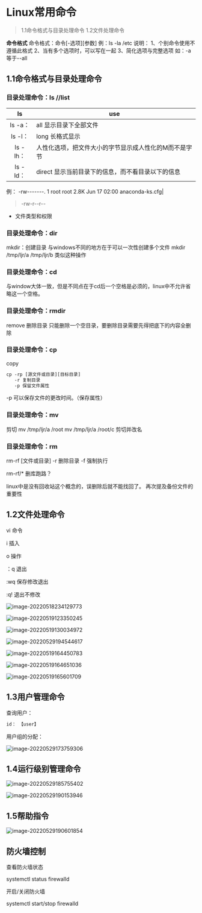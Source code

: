 # Linux常用命令

> 1.1命令格式与目录处理命令
> 1.2文件处理命令

**命令格式**
命令格式：命令[-选项][参数]
例：ls -la /etc
说明：
1、个别命令使用不遵循此格式
2、当有多个选项时，可以写在一起
3、简化选项与完整选项 如：-a等于--all

## 1.1命令格式与目录处理命令

### 目录处理命令：ls    //list

|ls|use|
|:-:|--|
|ls -a：| all 显示目录下全部文件|
|ls -l：| long 长格式显示|
|ls -lh：| 人性化选项，把文件大小的字节显示成人性化的M而不是字节|
|ls -ld：|direct 显示当前目录下的信息，而不看目录以下的信息|
例：
-rw-------. 1 root root 2.8K Jun 17 02:00 anaconda-ks.cfg|
> -rw-r--r--

- 文件类型和权限

### 目录处理命令：dir

mkdir：创建目录
与windows不同的地方在于可以一次性创建多个文件
mkdir /tmp/ljr/a /tmp/ljr/b
类似这种操作

### 目录处理命令：cd

与window大体一致，但是不同点在于cd后一个空格是必须的，linux中不允许省略这一个空格。

### 目录处理命令：rmdir

remove 删除目录
只能删除一个空目录，要删除目录需要先得把底下的内容全删除

### 目录处理命令：cp

copy

``` txt
cp -rp [源文件或目录][目标目录]
   -r 复制目录
   -p 保留文件属性
```

-p 可以保存文件的更改时间。（保存属性）

### 目录处理命令：mv

剪切
mv /tmp/ljr/a  /root
mv /tmp/ljr/a  /root/c  剪切并改名

### 目录处理命令：rm

rm-rf [文件或目录]
-r 删除目录
-f 强制执行

rm-rf/* 删库跑路？

linux中是没有回收站这个概念的，误删除后就不能找回了。 再次提及备份文件的重要性

## 1.2文件处理命令

vi  命令

i 插入

o 操作

：q 退出

:wq 保存修改退出

:q! 退出不修改

![image-20220518234129773](https://s2.loli.net/2022/05/18/EJF5AagLCTSbIUd.png)

![image-20220519123350245](https://s2.loli.net/2022/05/19/iceYJNdqLwXZrbx.png)

![image-20220519130034972](https://s2.loli.net/2022/05/19/l8muMdOx1KTcoBy.png)

![image-20220529194544617](https://s2.loli.net/2022/05/29/leCcwtiMxhSGL9Z.png)

![image-20220519164450783](https://s2.loli.net/2022/05/19/UvMkBGKNl7mxAsn.png)

![image-20220519164651036](https://s2.loli.net/2022/05/19/t8SrPJyimMfcHvA.png)

![image-20220519165601709](https://s2.loli.net/2022/05/19/16vWDZahNedgyrm.png)

## 1.3用户管理命令

查询用户：

```bash
id： 【user】
```

用户组的分配：

![image-20220529173759306](https://s2.loli.net/2022/05/29/LhFDQPsvj9g7HmY.png)

## 1.4运行级别管理命令

![image-20220529185755402](https://s2.loli.net/2022/05/29/IZU7dNLr9nAyfqR.png)

![image-20220529190153946](https://s2.loli.net/2022/05/29/tHZV3W2EAdsgj98.png)

## 1.5帮助指令

![image-20220529190601854](https://s2.loli.net/2022/05/29/gIVakR5ufOYZtvL.png)

## 防火墙控制

查看防火墙状态

systemctl status firewalld

开启/关闭防火墙

systemctl start/stop firewalld



